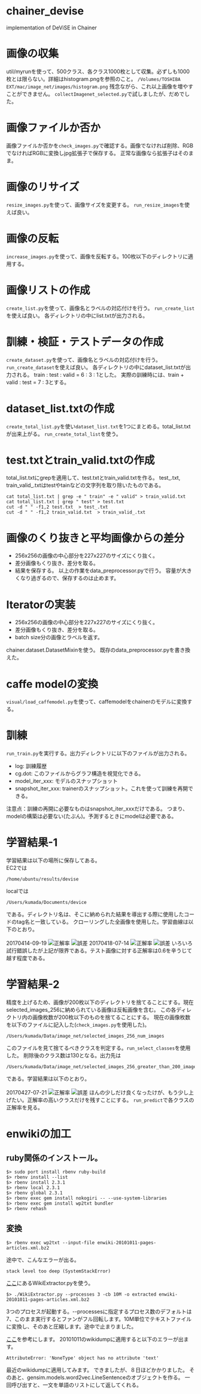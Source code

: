 # chainer\_devise
implementation of DeViSE in Chainer

# 画像の収集
util/myrunを使って、500クラス、各クラス1000枚として収集。必ずしも1000枚とは限らない。詳細はhistogram.pngを参照のこと。
`
/Volumes/TOSHIBA EXT/mac/image_net/images/histogram.png
`
残念ながら、これ以上画像を増やすことができません。
`collectImagenet_selected.py`で試しましたが、だめでした。

# 画像ファイルか否か
画像ファイルか否かを`check_images.py`で確認する。画像でなければ削除、RGBでなければRGBに変換しjpg拡張子で保存する。
正常な画像なら拡張子はそのまま。

# 画像のリサイズ
`resize_images.py`を使って、画像サイズを変更する。
`run_resize_images`を使えば良い。

# 画像の反転
`increase_images.py`を使って、画像を反転する。100枚以下のディレクトリに適用する。

# 画像リストの作成
`create_list.py`を使って、画像名とラベルの対応付けを行う。
`run_create_list`を使えば良い。
各ディレクトリの中にlist.txtが出力される。

# 訓練・検証・テストデータの作成
`create_dataset.py`を使って、画像名とラベルの対応付けを行う。
`run_create_dataset`を使えば良い。
各ディレクトリの中にdataset\_list.txtが出力される。
train : test : valid = 6 : 3 : 1とした。
実際の訓練時には、train + valid : test = 7 : 3とする。

# dataset\_list.txtの作成
`create_total_list.py`を使い`dataset_list.txt`を1つにまとめる。total\_list.txtが出来上がる。
`run_create_total_list`を使う。

# test.txtとtrain\_valid.txtの作成
total\_list.txtにgrepを適用して、test.txtとtrain\_valid.txtを作る。
test\_.txt, train\_valid\_.txtはtestやtainなどの文字列を取り除いたものである。
```
cat total_list.txt | grep -e " train" -e " valid" > train_valid.txt
cat total_list.txt | grep " test" > test.txt
cut -d " " -f1,2 test.txt  > test_.txt
cut -d " " -f1,2 train_valid.txt  > train_valid_.txt
```

# 画像のくり抜きと平均画像からの差分
- 256x256の画像の中心部分を227x227のサイズにくり抜く。
- 差分画像もくり抜き、差分を取る。
- 結果を保存する。
以上の作業をdata\_preprocessor.pyで行う。
容量が大きくなり過ぎるので、保存するのは止めます。

# Iteratorの実装
- 256x256の画像の中心部分を227x227のサイズにくり抜く。
- 差分画像もくり抜き、差分を取る。
- batch size分の画像とラベルを返す。

chainer.dataset.DatasetMixinを使う。
既存のdata\_preprocessor.pyを書き換えた。

# caffe modelの変換
`visual/load_caffemodel.py`を使って、caffemodelをchainerのモデルに変換する。

# 訓練
`run_train.py`を実行する。出力ディレクトリに以下のファイルが出力される。
- log: 訓練履歴
- cg.dot: このファイルからグラフ構造を視覚化できる。
- model\_iter\_xxx: モデルのスナップショット
- snapshot\_iter\_xxx: trainerのスナップショット。これを使って訓練を再開できる。

注意点：訓練の再開に必要なものはsnapshot\_iter\_xxxだけである。
つまり、modelの構築は必要ない(たぶん)。予測するときにmodelは必要である。

# 学習結果-1
学習結果は以下の場所に保存してある。<br>
EC2では
```
/home/ubuntu/results/devise
```
localでは<br>
```
/Users/kumada/Documents/device
```
である。ディレクトリ名は、そこに納められた結果を導出する際に使用したコードのtag名と一致している。
クローリングした全画像を使用した。学習曲線は以下のとおり。<br><br>
20170414-09-19
![正解率](./readme_images/20170414-09-19/accuracy.png)
![誤差](./readme_images/20170414-09-19/loss.png)
20170418-07-14
![正解率](./readme_images/20170418-07-14/accuracy.png)
![誤差](./readme_images/20170418-07-14/loss.png)
いろいろ試行錯誤したが上記が限界である。テスト画像に対する正解率は0.6を辛うじて越す程度である。

# 学習結果-2
精度を上げるため、画像が200枚以下のディレクトリを捨てることにする。現在selected\_images\_256に納められている画像は反転画像を含む。
この各ディレクトリ内の画像枚数が200枚以下のものを捨てることにする。
現在の画像枚数を以下のファイルに記入した(`check_images.py`を使用した)。
```
/Users/kumada/Data/image_net/selected_images_256_num_images
```
このファイルを見て捨てるべきクラスを判定する。`run_select_classes`を使用した。
削除後のクラス数は130となる。出力先は
```
/Users/kumada/Data/image_net/selected_images_256_greater_than_200_images
```
である。学習結果は以下のとおり。<br><br>
20170427-07-21
![正解率](./readme_images/20170427-07-21/accuracy.png)
![誤差](./readme_images/20170427-07-21/loss.png)
ほんの少しだけ良くなったけが、もう少し上げたい。正解率の高いクラスだけを残すことにする。
`run_predict`で各クラスの正解率を見る。

# enwikiの加工
## ruby関係のインストール。
```
$> sudo port install rbenv ruby-build
$> rbenv install --list
$> rbenv install 2.3.1
$> rbenv local 2.3.1
$> rbenv global 2.3.1
$> rbenv exec gem install nokogiri -- --use-system-libraries 
$> rbenv exec gem install wp2txt bundler
$> rbenv rehash
```

## 変換
```
$> rbenv exec wp2txt --input-file enwiki-20101011-pages-articles.xml.bz2
```
途中で、こんなエラーが出る。
```
stack level too deep (SystemStackError)
```
[ここ](http://medialab.di.unipi.it/wiki/Wikipedia_Extractor)にあるWikiExtractor.pyを使う。
```
$> ./WikiExtractor.py --processes 3 -cb 10M -o extracted enwiki-20101011-pages-articles.xml.bz2
```
3つのプロセスが起動する。--processesに指定するプロセス数のデフォルトは7、このまま実行するとファンがフル回転します。10M単位でテキストファイルに変換し、そのあと圧縮します。途中で止まりました。

[ここ](https://markroxor.github.io/gensim/static/notebooks/online_w2v_tutorial.html)を参考にします。
20101011のwikidumpに適用すると以下のエラーが出ます。

```
AttributeError: 'NoneType' object has no attribute 'text'
```
最近のwikidumpに適用してみます。
できましたが、８日ほどかかりました。
そのあと、gensim.models.word2vec.LineSentenceのオブジェクトを作る。
一回呼び出すと、一文を単語のリストにして返してくれる。


